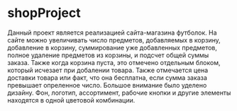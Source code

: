 # shopProject
Данный проект является реализацией сайта-магазина футболок. 
На сайте можно увеличивать число предметов, добавляемых в корзину, добавление в корзину, суммирование уже добавленных предметов, полное удаление предметов из корзины, и подсчет общей суммы заказа.
Также когда корзина пуста, это отмечено отдельным блоком, который исчезает при добалении товара. Также отмечается цена доставки товара или факт, что она бесплатна, если сумма заказа превышает опреленное число. 
Большое внимание было уделено дизайну. Фон, логотип, ассортимент, рабочие кнопки и другие элементы находятся в одной цветовой комбинации.

